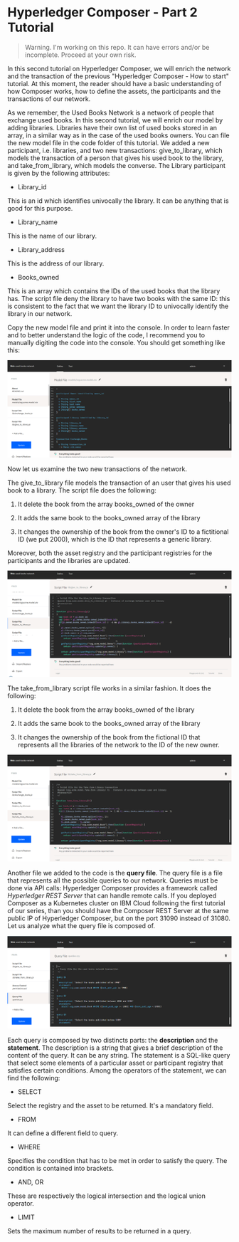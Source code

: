 
# Hyperledger Composer - Part 2 Tutorial 

> Warning. I'm working on this repo. It can have errors and/or be incomplete. Proceed at your own risk. 

In this second tutorial on Hyperledger Composer, we will enrich the network and the transaction of the previous "Hyperledger Composer - How to start" tutorial. At this moment, the reader should have a basic understanding of how Composer works, how to define the assets, the participants and the transactions of our network. 

As we remember, the Used Books Network is a network of people that exchange used books. In this second tutorial, we will enrich our model by adding libraries. Libraries have their own list of used books stored in an array, in a similar way as in the case of the used books owners. 
You can file the new model file in the code folder of this tutorial. We added a new participant, i.e. libraries, and two new transactions: give_to_library, which models the transaction of a person that gives his used book to the library, and take_from_library, which models the converse. 
The Library participant is given by the following attributes: 

- Library_id 

This is an id which identifies univocally the library. It can be anything that is good for this purpose. 

- Library_name 

This is the name of our library. 

- Library_address 

This is the address of our library. 

- Books_owned 

This is an array which contains the IDs of the used books that the library has. The script file deny the library to have two books with the same ID: this is consistent to the fact that we want the library ID to univocally identify the library in our network. 

Copy the new model file and print it into the console. In order to learn faster and to better understand the logic of the code, I recommend you to manually digiting the code into the console. 
You should get something like this: 


![Node-RED Catalog](https://github.com/GuidoRocco/Blockchain-Tutorials/blob/master/Hyperledger%20Composer%20-%20Part%202/images/Picture_1.png) 


Now let us examine the two new transactions of the network. 

The give_to_library file models the transaction of an user that gives his used book to a library. The script file does the following: 

1. It delete the book from the array books_owned of the owner 

2. It adds the same book to the books_owned array of the library 

3. It changes the ownership of the book from the owner's ID to a fictitional ID (we put 2000), which is the ID that represents a generic library. 

Moreover, both the asset registry and the participant registries for the participants and the libraries are updated. 


![Node-RED Catalog](https://github.com/GuidoRocco/Blockchain-Tutorials/blob/master/Hyperledger%20Composer%20-%20Part%202/images/Picture_2.png) 


The take_from_library script file works in a similar fashion. It does the following: 

1. It delete the book from the array books_owned of the library 

2. It adds the same book to the books_owned array of the library 

3. It changes the ownership of the book from the fictional ID that represents all the libraries of the network to the ID of the new owner. 


![Node-RED Catalog](https://github.com/GuidoRocco/Blockchain-Tutorials/blob/master/Hyperledger%20Composer%20-%20Part%202/images/Picture_3.png) 


Another file we added to the code is the **query file**. The query file is a file that represents all the possible queries to our network. Queries must be done via API calls: Hyperledger Composer provides a framework called *Hyperledger REST Server* that can handle remote calls. If you deployed Composer as a Kubernetes cluster on IBM Cloud following the first tutorial of our series, than you should have the Composer REST Server at the same public IP of Hyperledger Composer, but on the port 31090 instead of 31080. 
Let us analyze what the query file is composed of. 



![Node-RED Catalog](https://github.com/GuidoRocco/Blockchain-Tutorials/blob/master/Hyperledger%20Composer%20-%20Part%202/images/Picture_4.png) 


Each query is composed by two distincts parts: the **description** and the **statement**. The description is a string that gives a brief description of the content of the query. It can be any string. The statement is a SQL-like query that select some elements of a particular asset or participant registry that satisfies certain conditions. 
Among the operators of the statement, we can find the following: 

- SELECT 

Select the registry and the asset to be returned. It's a mandatory field. 

- FROM 

It can define a different field to query. 

- WHERE 

Specifies the condition that has to be met in order to satisfy the query. The condition is contained into brackets. 

- AND, OR 

These are respectively the logical intersection and the logical union operator. 

- LIMIT 

Sets the maximum number of results to be returned in a query. 
